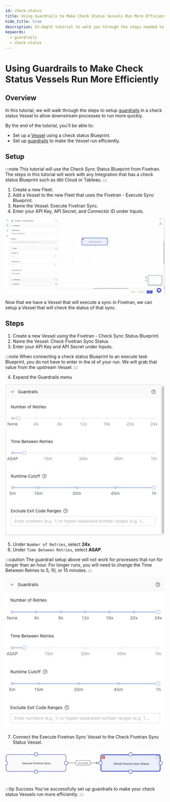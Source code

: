 ```yaml
---
id: check-status
title: Using Guardrails to Make Check Status Vessels Run More Efficiently 
hide_title: true
description: In-depth tutorial to walk you through the steps needed to set up a check status Vessel efficiently.
keywords:
  - guardrails
  - check-status
---
```


# Using Guardrails to Make Check Status Vessels Run More Efficiently 

## Overview

In this tutorial, we will walk through the steps to setup [guardrails](../reference/guardrails.md) in a check status Vessel to allow downstream processes to run more quickly.

By the end of the tutorial, you'll be able to:

- Set up a [Vessel](../reference/vessels.md) using a check status Blueprint.
- Set up [guardrails](../reference/guardrails.md) to make the Vessel run efficiently.

## Setup

:::note
This tutorial will use the Check Sync Status Blueprint from Fivetran. The steps in this tutorial will work with any Integration that has a check status Blueprint such as dbt Cloud or Tableau.
:::

1. Create a new Fleet.
2. Add a Vessel to the new Fleet that uses the Fivetran - Execute Sync Blueprint. 
3. Name the Vessel: Execute Fivetran Sync.
4. Enter your API Key, API Secret, and Connector ID under Inputs. 

![](../.gitbook/assets/shipyard_2023_02_09_11_17_06.png)

Now that we have a Vessel that will execute a sync in Fivetran, we can setup a Vessel that will check the status of that sync. 

## Steps

1. Create a new Vessel using the Fivetran - Check Sync Status Blueprint. 
2. Name the Vessel: Check Fivetran Sync Status
3. Enter your API Key and API Secret under Inputs. 

:::note
When connecting a check status Blueprint to an execute task Blueprint, you do not have to enter in the id of your run. We will grab that value from the upstream Vessel.
:::

4. Expand the Guardrails menu

![](../.gitbook/assets/shipyard_2023_02_09_11_27_16.png)

5. Under `Number of Retries`, select **24x**.
6. Under `Time Between Retries`, select **ASAP**.

:::caution
The guardrail setup above will not work for processes that run for longer than an hour. For longer runs, you will need to change the Time Between Retries to 5, 10, or 15 minutes. 
:::

![](../.gitbook/assets/shipyard_2023_02_09_11_29_03.png)

7. Connect the Execute Fivetran Sync Vessel to the Check Fivetran Sync Status Vessel.

![](../.gitbook/assets/shipyard_2023_02_09_11_29_51.png)

:::tip Success
You've successfully set up guardrails to make your check status Vessels run more efficiently.
:::